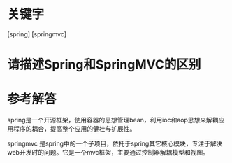 # 关键字

 \[spring\]  \[springmvc\] 


# 请描述Spring和SpringMVC的区别


# 参考解答

spring是一个开源框架，使用容器的思想管理bean，利用ioc和aop思想来解耦应用程序的耦合，提高整个应用的健壮与扩展性。

springmvc 是spring中的一个子项目，依托于spring其它核心模块，专注于解决web开发时的问题。它是一个mvc框架，主要通过控制器解耦模型和视图。

